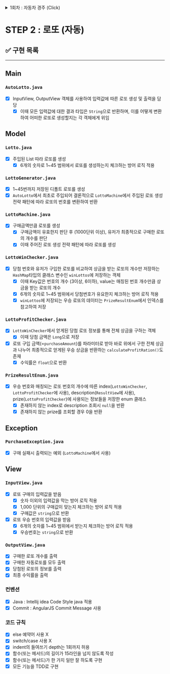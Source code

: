 <details>
<summary>1회차 : 자동차 경주 (Click) </summary>


# (1회차) 자동차 경주 🚗 🏁

## ✅ 구현 목록 : 체크 리스트

❗ 가장 최신으로 업데이트된 기능은 **(<span style="color:red">New</span>)** 접미사가 포함됨

---

### `RacingController.class`

- [x] 유저의 입력값을 받아 메인 서비스(`RacingGame`)를 호출하여 결과값을 전달받아 출력해주는 매개체

### `Cars.class`

- [x] 경주에 참가하는 자동차의 대수 만큼 Car 인스턴스 추가 (`joinCars()`)
- [x] 자동차의 움직이는 메서드(`move()`)
- [x] 가장 높은 점수의 자동차 유저를 찾는 메서드 (`getWinnerNames()`) (**<span style="color:red">New</span>**)

### 입출력 클래스

- [x] 입력 클래스 (`InputView.class`)
  - [x] 자동차 이름 입력
    - [x] 복수개의 자동차는 ','를 기준으로만 구분 가능 (**<span style="color:red">New</span>**)
    - [x] 자동차 1개의 이름은 5를 초과할 수 없음 (**<span style="color:red">New</span>**)
  - [x] 움직임 회수 입력
    - [x] 입력값이 숫자가 아니거나 0 이하의 값일 경우 재입력 요청
- [x] 출력 클래스 (`ResultView.class`)
  - [x] 전진하는 자동차를 출력할 때 이름을 같이 출력 (**<span style="color:red">New</span>**)
  - [x] 최종 우승자 이름을 출력 (**<span style="color:red">New</span>**)

### `Car.class`

- [x] 점수를 가짐 (= 자동차의 위치) (**<span style="color:red">New</span>**)
- [x] move()를 호출하여 자동차의 움직임 여부를 결정
  - 이때 움직임을 결정하는 핵심 로직은 `전략 패턴` 사용 (`CarMovementStrategy.class`)

### 테스트 코드

- [x] `CarsTest.class`
- [x] `CarTest.class`

### 컨벤션

- [x] Java : Intellij idea Code Style java 적용
- [x] Commit : AngularJS Commit Message 사용

### 코드 규칙

- [x] else 예약어 사용 X
- [x] switch / case 사용 X
- [x] index의 들여쓰기 depth는 1회까지 허용 (**<span style="color:red">New</span>**)
- [x] 함수(또는 메서드)의 길이가 15라인을 넘지 않도록 작성  (**<span style="color:red">New</span>**)

</details>

# STEP 2 : 로또 (자동)

## ✅ 구현 목록

---
## Main
### `AutoLotto.java`
- [x] InputView, OutputView 객체를 사용하여 입력값에 따른 로또 생성 및 출력을 담당
  - [x] 이때 모든 입력값에 대한 결과 타입은 `String`으로 반환하며, 이를 어떻게 변환하여 어떠한 로또로 생성할지는 각 객체에게 위임
 
## Model
### `Lotto.java`
- [x] 주입된 List<Integer> 따라 로또를 생성
  - [x] 6개의 숫자로 1~45 범위에서 로또를 생성하는지 체크하는 방어 로직 적용

### `LottoGenerator.java`
- [x] 1~45번까지 저장된 디폴트 로또를 생성
- [x] `AutoLotto`에서 최초로 주입되어 결론적으로 `LottoMachine`에서 주입된 로또 생성 전략 패턴에 따라 로또의 번호를 변환하여 반환

### `LottoMachine.java`
- [x] 구매금액만큼 로또를 생성
  - [x] 구매금액이 유효한지 판단 후 (1000단위 이상), 유저가 최종적으로 구매한 로또의 개수를 판단
  - [x] 이때 주어진 로또 생성 전략 패턴에 따라 로또를 생성

### `LottoWinChecker.java`
- [x] 당첨 번호와 유저가 구입한 로또를 비교하여 상금을 받는 로또의 개수만 저장하는 `HashMap`타입의 클래스 변수인 `winLottos`에 저장하는 객체
  - [x] 이때 Key값은 번호의 개수 (3이상, 6이하), value는 매칭된 번호 개수만큼 상금을 받는 로또의 개수  
  - [x] 6개의 숫자로 1~45 범위에서 당첨번호가 유요한지 체크하는 방어 로직 적용
  - [x] `winLottos`에 저장되는 우승 로또의 데이터는 `PrizeResultEnum`에서 인덱스를 참고하여 저장
  
### `LottoProfitChecker.java`
- [x] `LottoWinChecker`에서 얻게된 당첨 로또 정보를 통해 전체 상금을 구하는 객체
  - [x] 이때 당첨 금액은 `Long`으로 저장 
- [x] 로또 구입 금액(=`purchaseAmount`)를 파라미터로 받아 바로 위에서 구한 전체 상금과 나누어 최종적으로 얻게된 우승 상금을 반환하는 `calculateProfitRation()`도 존재
  - [x] 수익률은 `float`으로 반환

### `PrizeResultEnum.java `
- [x] 우승 번호와 매칭되는 로또 번호의 개수에 따른 index(`LottoWinChecker`, `LottoProfitChecker`에 사용), description(`ResultView`에 사용), prize(`LottoProfitChecker`)에 사용되는 정보들을 저장한 enum 클래스
  - [x] 존재하지 않는 index로 description 조회시 `null`을 반환
  - [x] 존재하지 않는 prize를 조회할 경우 0을 반환

## Exception
### `PurchaseException.java`
- [x] 구매 실패시 출력되는 예외 (`LottoMachine`에서 사용)

## View
### `InputView.java`
- [x] 로또 구매의 입력값을 받음
  - [x] 숫자 이외의 입력값을 막는 방어 로직 적용
  - [x] 1,000 단위의 구매값이 맞는지 체크하는 방어 로직 적용
  - [x] 구매값은 `string`으로 반환
- [x] 로또 우승 번호의 입력값을 받음
  - [x] 6개의 숫자를 1~45 범위에서 받는지 체크하는 방어 로직 적용 
  - [x] 우승번호는 `string`으로 반환

### `OutputView.java`
- [x] 구매한 로또 개수를 출력
- [x] 구매한 자동로또를 모두 출력
- [x] 당첨된 로또의 정보를 출력
- [x] 최종 수익률을 출력

### 컨벤션
- [x] Java : Intellij idea Code Style java 적용
- [x] Commit : AngularJS Commit Message 사용

### 코드 규칙
- [x] else 예약어 사용 X
- [x] switch/case 사용 X
- [x] indent의 들여쓰기 depth는 1회까지 허용
- [x] 함수(또는 메서드)의 길이가 15라인을 넘지 않도록 작성
- [x] 함수(또는 메서드)가 한 가지 일만 잘 하도록 구현
- [x] 모든 기능을 TDD로 구현